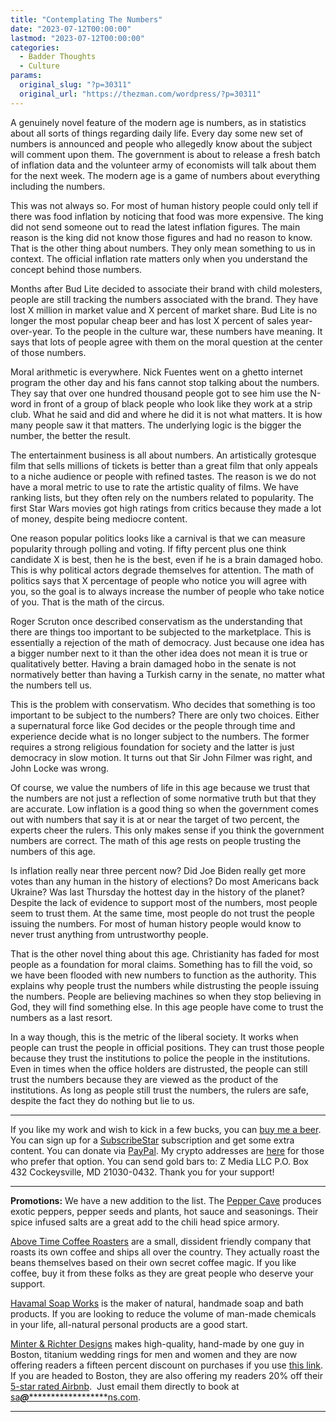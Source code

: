 ```yaml
---
title: "Contemplating The Numbers"
date: "2023-07-12T00:00:00"
lastmod: "2023-07-12T00:00:00"
categories:
  - Badder Thoughts
  - Culture
params:
  original_slug: "?p=30311"
  original_url: "https://thezman.com/wordpress/?p=30311"
---
```


A genuinely novel feature of the modern age is numbers, as in statistics
about all sorts of things regarding daily life. Every day some new set
of numbers is announced and people who allegedly know about the subject
will comment upon them. The government is about to release a fresh batch
of inflation data and the volunteer army of economists will talk about
them for the next week. The modern age is a game of numbers about
everything including the numbers.

This was not always so. For most of human history people could only tell
if there was food inflation by noticing that food was more expensive.
The king did not send someone out to read the latest inflation figures.
The main reason is the king did not know those figures and had no reason
to know. That is the other thing about numbers. They only mean something
to us in context. The official inflation rate matters only when you
understand the concept behind those numbers.

Months after Bud Lite decided to associate their brand with child
molesters, people are still tracking the numbers associated with the
brand. They have lost X million in market value and X percent of market
share. Bud Lite is no longer the most popular cheap beer and has lost X
percent of sales year-over-year. To the people in the culture war, these
numbers have meaning. It says that lots of people agree with them on the
moral question at the center of those numbers.

Moral arithmetic is everywhere. Nick Fuentes went on a ghetto internet
program the other day and his fans cannot stop talking about the
numbers. They say that over one hundred thousand people got to see him
use the N-word in front of a group of black people who look like they
work at a strip club. What he said and did and where he did it is not
what matters. It is how many people saw it that matters. The underlying
logic is the bigger the number, the better the result.

The entertainment business is all about numbers. An artistically
grotesque film that sells millions of tickets is better than a great
film that only appeals to a niche audience or people with refined
tastes. The reason is we do not have a moral metric to use to rate the
artistic quality of films. We have ranking lists, but they often rely on
the numbers related to popularity. The first Star Wars movies got high
ratings from critics because they made a lot of money, despite being
mediocre content.

One reason popular politics looks like a carnival is that we can measure
popularity through polling and voting. If fifty percent plus one think
candidate X is best, then he is the best, even if he is a brain damaged
hobo. This is why political actors degrade themselves for attention. The
math of politics says that X percentage of people who notice you will
agree with you, so the goal is to always increase the number of people
who take notice of you. That is the math of the circus.

Roger Scruton once described conservatism as the understanding that
there are things too important to be subjected to the marketplace. This
is essentially a rejection of the math of democracy. Just because one
idea has a bigger number next to it than the other idea does not mean it
is true or qualitatively better. Having a brain damaged hobo in the
senate is not normatively better than having a Turkish carny in the
senate, no matter what the numbers tell us.

This is the problem with conservatism. Who decides that something is too
important to be subject to the numbers? There are only two choices.
Either a supernatural force like God decides or the people through time
and experience decide what is no longer subject to the numbers. The
former requires a strong religious foundation for society and the latter
is just democracy in slow motion. It turns out that Sir John Filmer was
right, and John Locke was wrong.

Of course, we value the numbers of life in this age because we trust
that the numbers are not just a reflection of some normative truth but
that they are accurate. Low inflation is a good thing so when the
government comes out with numbers that say it is at or near the target
of two percent, the experts cheer the rulers. This only makes sense if
you think the government numbers are correct. The math of this age rests
on people trusting the numbers of this age.

Is inflation really near three percent now? Did Joe Biden really get
more votes than any human in the history of elections? Do most Americans
back Ukraine? Was last Thursday the hottest day in the history of the
planet? Despite the lack of evidence to support most of the numbers,
most people seem to trust them. At the same time, most people do not
trust the people issuing the numbers. For most of human history people
would know to never trust anything from untrustworthy people.

That is the other novel thing about this age. Christianity has faded for
most people as a foundation for moral claims. Something has to fill the
void, so we have been flooded with new numbers to function as the
authority. This explains why people trust the numbers while distrusting
the people issuing the numbers. People are believing machines so when
they stop believing in God, they will find something else. In this age
people have come to trust the numbers as a last resort.

In a way though, this is the metric of the liberal society. It works
when people can trust the people in official positions. They can trust
those people because they trust the institutions to police the people in
the institutions. Even in times when the office holders are distrusted,
the people can still trust the numbers because they are viewed as the
product of the institutions. As long as people still trust the numbers,
the rulers are safe, despite the fact they do nothing but lie to us.

------------------------------------------------------------------------

If you like my work and wish to kick in a few bucks, you can
<a href="https://www.buymeacoffee.com/mujolulu" rel="noopener"
target="_blank">buy me a beer</a>. You can sign up for a
<a href="https://www.subscribestar.com/the-z-blog" rel="noopener"
target="_blank">SubscribeStar</a> subscription and get some extra
content. You can donate via <a
href="https://www.paypal.com/donate/?cmd=_s-xclick&amp;hosted_button_id=UDAS2Q8JYA6CN&amp;source=url"
rel="noopener" target="_blank">PayPal</a>. My crypto addresses are
<a href="https://thezman.com/wordpress/?page_id=22713" rel="noopener"
target="_blank">here</a> for those who prefer that option. You can send
gold bars to: Z Media LLC P.O. Box 432 Cockeysville, MD 21030-0432.
Thank you for your support!

------------------------------------------------------------------------

**Promotions:** We have a new addition to the list. The
<a href="https://peppercave.com/shop/ols/products" rel="noopener"
target="_blank">Pepper Cave</a> produces exotic peppers, pepper seeds
and plants, hot sauce and seasonings. Their spice infused salts are a
great add to the chili head spice armory.

<a href="https://abovetimecoffee.com/" rel="noopener"
target="_blank">Above Time Coffee Roasters</a> are a small, dissident
friendly company that roasts its own coffee and ships all over the
country. They actually roast the beans themselves based on their own
secret coffee magic. If you like coffee, buy it from these folks as they
are great people who deserve your support.

<a href="https://havamalsoapworks.com/" rel="noopener"
target="_blank">Havamal Soap Works</a> is the maker of natural, handmade
soap and bath products. If you are looking to reduce the volume of
man-made chemicals in your life, all-natural personal products are a
good start.

<a href="https://www.minterandrichterdesigns.com/"
rel="noreferrer nofollow noopener" target="_blank">Minter &amp; Richter
Designs</a> makes high-quality, hand-made by one guy in Boston, titanium
wedding rings for men and women and they are now offering readers a
fifteen percent discount on purchases if you use
<a href="https://www.minterandrichterdesigns.com/discount/ZMAN"
rel="noreferrer nofollow noopener" target="_blank">this link</a>.
<span class="highlight"><span class="colour"><span class="font"><span class="size">If
you are headed to Boston, they are also offering my readers 20% off
their <a
href="https://www.airbnb.com/users/7988017/listings?user_id=7988017&amp;s=3"
rel="noopener noreferrer" target="_blank">5-star rated Airbnb</a>.  Just
email them directly to book at
<a href="mailto:sa***@*********************ns.com"
data-original-string="j+50VBI+RH5oUjtZpqlC1A==cb7EvFF98bJe1hptxvQzQNhdWaSbUYu4zUKoJjIWLusOnfykJs2IFoC7x5ebdeeW+2u"><span
class="apbct-email-encoder"
data-original-string="dmTqxyNHaY9/VTEElWhUHQ==cb72wRJMxA6AXOz2fo3L5Cxi/G5gq0qQrNlNEg4xLS65yqQ5i2MMLWGFcEfhEy32YUx"
title="This contact has been encoded by Anti-Spam by CleanTalk. Click to decode. To finish the decoding make sure that JavaScript is enabled in your browser.">sa<span
class="apbct-blur">***</span>@<span
class="apbct-blur">*********************</span>ns.com</span></a>.</span></span></span></span>

------------------------------------------------------------------------
